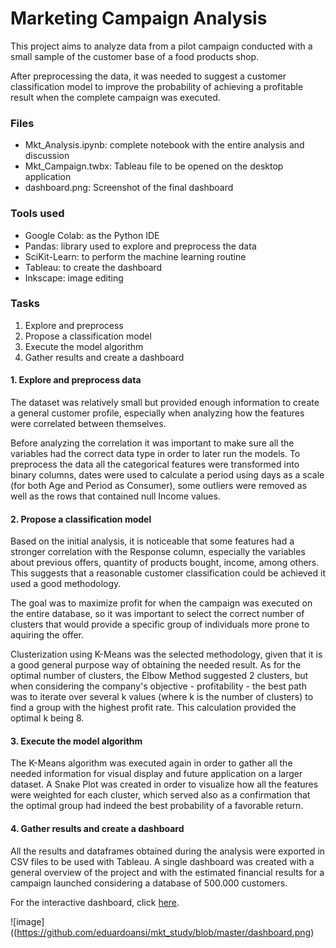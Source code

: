 # Marketing Campaign Analysis

This project aims to analyze data from a pilot campaign conducted with a small sample of the customer base of a food products shop.

After preprocessing the data, it was needed to suggest a customer classification model to improve the probability of achieving a profitable result when the complete campaign was executed.

### Files

- Mkt_Analysis.ipynb: complete notebook with the entire analysis and discussion
- Mkt_Campaign.twbx: Tableau file to be opened on the desktop application
- dashboard.png: Screenshot of the final dashboard

### Tools used

- Google Colab: as the Python IDE
- Pandas: library used to explore and preprocess the data
- SciKit-Learn: to perform the machine learning routine
- Tableau: to create the dashboard
- Inkscape: image editing

### Tasks

1. Explore and preprocess
2. Propose a classification model
3. Execute the model algorithm
4. Gather results and create a dashboard

#### 1. Explore and preprocess data

The dataset was relatively small but provided enough information to create a general customer profile, especially when analyzing how the features were correlated between themselves.

Before analyzing the correlation it was important to make sure all the variables had the correct data type in order to later run the models. To preprocess the data all the categorical features were transformed into binary columns, dates were used to calculate a period using days as a scale (for both Age and Period as Consumer), some outliers were removed as well as the rows that contained null Income values.

#### 2. Propose a classification model

Based on the initial analysis, it is noticeable that some features had a stronger correlation with the Response column, especially the variables about previous offers, quantity of products bought, income, among others. This suggests that a reasonable customer classification could be achieved it used a good methodology.

The goal was to maximize profit for when the campaign was executed on the entire database, so it was important to select the correct number of clusters that would provide a specific group of individuals more prone to aquiring the offer.

Clusterization using K-Means was the selected methodology, given that it is a good general purpose way of obtaining the needed result. As for the optimal number of clusters, the Elbow Method suggested 2 clusters, but when considering the company's objective - profitability - the best path was to iterate over several k values (where k is the number of clusters) to find a group with the highest profit rate. This calculation provided the optimal k being 8.

#### 3. Execute the model algorithm

The K-Means algorithm was executed again in order to gather all the needed information for visual display and future application on a larger dataset. A Snake Plot was created in order to visualize how all the features were weighted for each cluster, which served also as a confirmation that the optimal group had indeed the best probability of a favorable return.

#### 4. Gather results and create a dashboard

All the results and dataframes obtained during the analysis were exported in CSV files to be used with Tableau. A single dashboard was created with a general overview of the project and with the estimated financial results for a campaign launched considering a database of 500.000 customers.

For the interactive dashboard, click [here](https://public.tableau.com/profile/eduardo8266#!/vizhome/Mkt_Campaign/Dashboard1?publish=yes).

![image]((https://github.com/eduardoansi/mkt_study/blob/master/dashboard.png)
